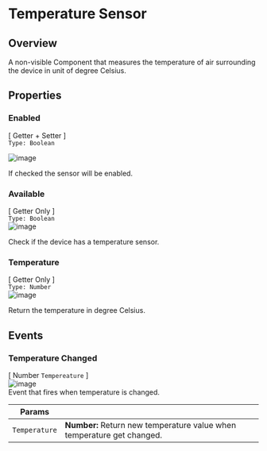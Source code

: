 # Temperature Sensor

## Overview
  
A non-visible Component that measures the temperature of air surrounding the device in unit of degree Celsius.

  
## Properties

  

### Enabled 
[ Getter + Setter ]  
`Type: Boolean`       

![image](url)  

If checked the sensor will be enabled. 

  
### Available 
[ Getter Only ]  
`Type: Boolean`     
![image](url)   

Check if the device has a temperature sensor.  


### Temperature 
[ Getter Only ]  
`Type: Number`      
![image](url)   

Return the temperature in degree Celsius.
## Events  
### Temperature Changed  
[ Number `Tempereature` ]   
![image](url)  
Event that fires when temperature is changed.  

Params           |  []()       
---------------- | ------- 
`Temperature`          | **Number:**  Return new temperature value when temperature get changed.
